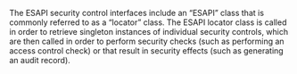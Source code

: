 The ESAPI security control interfaces include an “ESAPI” class that is commonly referred to as a “locator” class. The ESAPI locator class is called in order to retrieve singleton instances of individual security controls, which are then called in order to perform security checks (such as performing an access control check) or that result in security effects (such as generating an audit record).